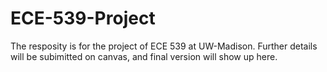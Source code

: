 # ECE-539-Project
The resposity is for the project of ECE 539 at UW-Madison. Further details will be subimitted on canvas, and final version will show up here. 

